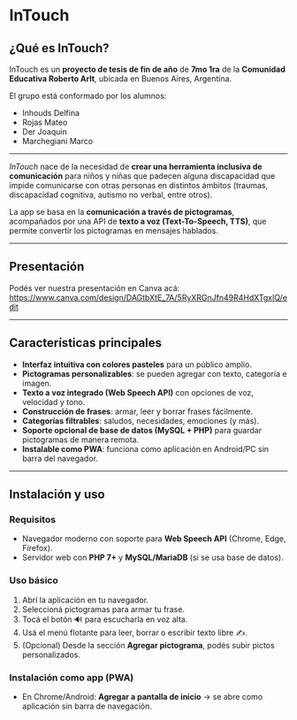 # InTouch 

## ¿Qué es InTouch?
InTouch es un **proyecto de tesis de fin de año** de **7mo 1ra** de la **Comunidad Educativa Roberto Arlt**, ubicada en Buenos Aires, Argentina.  

El grupo está conformado por los alumnos:  
- Inhouds Delfina  
- Rojas Mateo  
- Der Joaquin  
- Marchegiani Marco  

---

_InTouch_ nace de la necesidad de **crear una herramienta inclusiva de comunicación** para niños y niñas que padecen alguna discapacidad que impide comunicarse con otras personas en distintos ámbitos (traumas, discapacidad cognitiva, autismo no verbal, entre otros).  

La app se basa en la **comunicación a través de pictogramas**, acompañados por una API de **texto a voz (Text-To-Speech, TTS)**, que permite convertir los pictogramas en mensajes hablados.  

---

##  Presentación
Podés ver nuestra presentación en Canva acá:  
https://www.canva.com/design/DAGtbXtE_7A/5RyXRGnJfn49R4HdXTgxIQ/edit

---

##  Características principales

- **Interfaz intuitiva con colores pasteles** para un público amplio.  
- **Pictogramas personalizables**: se pueden agregar con texto, categoría e imagen.  
- **Texto a voz integrado (Web Speech API)** con opciones de voz, velocidad y tono.  
- **Construcción de frases**: armar, leer y borrar frases fácilmente.  
- **Categorías filtrables**: saludos, necesidades, emociones (y más).  
- **Soporte opcional de base de datos (MySQL + PHP)** para guardar pictogramas de manera remota.  
- **Instalable como PWA**: funciona como aplicación en Android/PC sin barra del navegador.  

---

## Instalación y uso

### Requisitos
- Navegador moderno con soporte para **Web Speech API** (Chrome, Edge, Firefox).  
- Servidor web con **PHP 7+** y **MySQL/MariaDB** (si se usa base de datos).  

### Uso básico
1. Abrí la aplicación en tu navegador.  
2. Seleccioná pictogramas para armar tu frase.  
3. Tocá el botón 🔊 para escucharla en voz alta.  
4. Usá el menú flotante para leer, borrar o escribir texto libre ✍️.  
5. (Opcional) Desde la sección **Agregar pictograma**, podés subir pictos personalizados.  

### Instalación como app (PWA)
- En Chrome/Android: **Agregar a pantalla de inicio** → se abre como aplicación sin barra de navegación.  
